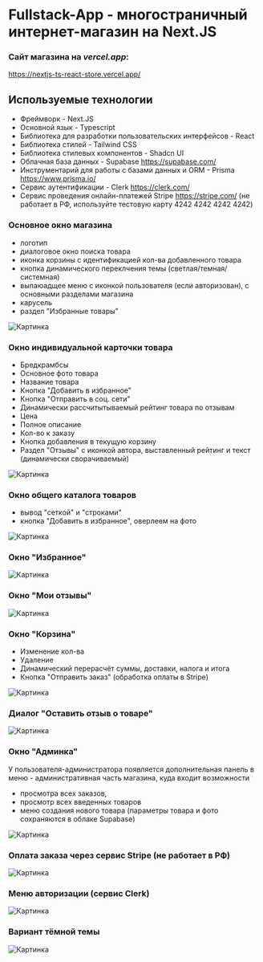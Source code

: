 # Fullstack-App - многостраничный интернет-магазин на Next.JS

### Сайт магазина на *vercel.app*:
<https://nextjs-ts-react-store.vercel.app/>

## Используемые технологии

-   Фреймворк - Next.JS
-   Основной язык - Typescript
-   Библиотека для разработки пользовательских интерфейсов - React
-   Библиотека стилей - Tailwind CSS
-   Библиотека стилевых компонентов - Shadcn UI
-   Облачная база данных - Supabase <https://supabase.com/>
-   Инструментарий для работы с базами данных и ORM - Prisma <https://www.prisma.io/>
-   Сервис аутентификации - Clerk <https://clerk.com/>
-   Сервис проведения онлайн-платежей Stripe <https://stripe.com/> (не работает в РФ, используйте тестовую карту 4242 4242 4242 4242)

### Основное окно магазина

-   логотип
-   диалоговое окно поиска товара
-   иконка корзины с идентификацией кол-ва добавленного товара
-   кнопка динамического переклчения темы (светлая/темная/системная)
-   выпаюадщее меню с иконкой пользователя (если авторизован), с основными разделами магазина
-   карусель
-   раздел "Избранные товары"

![Картинка](README/001.jpg)

### Окно индивидуальной карточки товара

-   Бредкрамбсы
-   Основное фото товара
-   Название товара
-   Кнопка "Добавить в избранное"
-   Кнопка "Отправить в соц. сети"
-   Динамически рассчитытываемый рейтинг товара по отзывам
-   Цена
-   Полное описание
-   Кол-во к заказу
-   Кнопка добавления в текущую корзину
-   Раздел "Отзывы" с иконкой автора, выставленный рейтинг и текст (динамически сворачиваемый)

![Картинка](README/002.jpg)

### Окно общего каталога товаров

-   вывод "сеткой" и "строками"
-   кнопка "Добавить в избранное", оверлеем на фото

![Картинка](README/003.jpg)

### Окно "Избранное"

![Картинка](README/004.jpg)

### Окно "Мои отзывы"

![Картинка](README/005.jpg)

### Окно "Корзина"

-   Изменение кол-ва
-   Удаление
-   Динамический перерасчёт суммы, доставки, налога и итога
-   Кнопка "Отправить заказ" (обработка оплаты в Stripe)

![Картинка](README/006.jpg)

### Диалог "Оставить отзыв о товаре"

![Картинка](README/011.jpg)

### Окно "Админка"

У пользователя-администратора появляется дополнительная панель в меню - административная часть магазина,
куда входит возможности

-   просмотра всех заказов,
-   просмотр всех введенных товаров
-   меню создания нового товара (параметры товара и фото сохраняются в облаке Supabase)

![Картинка](README/007.jpg)

### Оплата заказа через сервис Stripe (не работает в РФ)

![Картинка](README/008.jpg)

### Меню авторизации (сервис Clerk)

![Картинка](README/009.jpg)

### Вариант тёмной темы

![Картинка](README/010.jpg)
